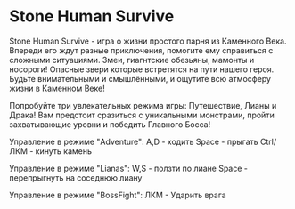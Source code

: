 # Stone Human Survive
Stone Human Survive - игра о жизни простого парня из Каменного Века. Впереди его ждут разные приключения, помогите ему справиться с сложными ситуациями. Змеи, гиагнтские обезьяны, мамонты и носороги! Опасные звери которые встретятся на пути нашего героя. Будьте внимательными и смышлёнными, и ощутите всю атмосферу жизни в Каменном Веке!

Попробуйте три увлекательных режима игры: Путешествие, Лианы и Драка! Вам предстоит сразиться с уникальными монстрами, пройти захватывающие уровни и победить Главного Босса!

Управление в режиме "Adventure":
 A,D - ходить
 Space - прыгать
 Ctrl/ЛКМ - кинуть камень
 
 Управление в режиме "Lianas":
 W,S - ползти по лиане
 Space - перепрыгнуть на соседнюю лиану
 
 Управление в режиме "BossFight":
 ЛКМ - Ударить врага

